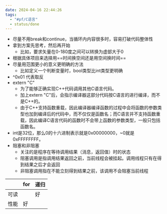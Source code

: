 ```yaml
---
date: 2024-04-16 22:44:26
tags:
  - "#pf/C语言"
  - status/done
---
```


- 尽量不用break和continue，当循环内内容很多时，容易打破代码整体性
- 拿到方案先思考，然后再开始
    - 比如，要求矢量在0-180度之间可以转换为虚部大于0
- 根据具体项目来选择用==时间换空间还是用空间换时间==
- 尽量用范围更小的意义更明确的方法
    - 比如定义一个判断变量时，bool类型比int类型更明确
- ^0x01 代表取反
- extern "C"
    - 为了能够正确实现C++代码调用其他C语言代码。
    - 加上extern "C"后，会指示编译器这部分代码按C语言的进行编译，而不是C++的。
    - 由于C++支持函数重载，因此编译器编译函数的过程中会将函数的参数类型也加到编译后的代码中，而不仅仅是函数名；而C语言并不支持函数重载，因此编译C语言代码的函数时不会带上函数的参数类型，一般只包括函数名。
- int是32位，那么0的十六进制表示就是0x00000000，~0就是0xFFFFFFFF。
- 阻塞和非阻塞
    - 关注的是程序在等待调用结果（消息，返回值）时的状态
    - 阻塞调用是指调用结果返回之前，当前线程会被挂起。调用线程只有在得到结果之后才会返回
    - 非阻塞调用指在不能立刻得到结果之前，该调用不会阻塞当前线程

|     | for | 递归  |
| --- | --- | --- |
| 可读  |     | 好   |
| 性能  | 好   |     |
